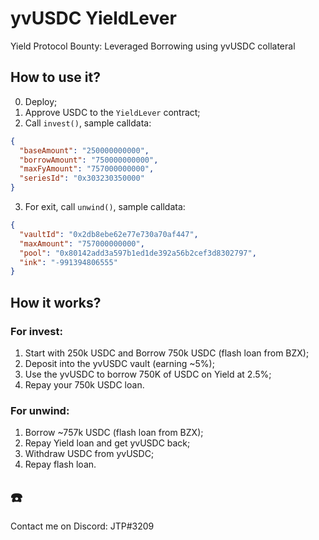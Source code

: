 # yvUSDC YieldLever

Yield Protocol Bounty: Leveraged Borrowing using yvUSDC collateral

## How to use it?

0. Deploy;
1. Approve USDC to the `YieldLever` contract;
2. Call `invest()`, sample calldata:
```json
{
  "baseAmount": "250000000000",
  "borrowAmount": "750000000000",
  "maxFyAmount": "757000000000",
  "seriesId": "0x303230350000"
}
```
3. For exit, call `unwind()`, sample calldata:
```json
{
  "vaultId": "0x2db8ebe62e77e730a70af447",
  "maxAmount": "757000000000",
  "pool": "0x80142add3a597b1ed1de392a56b2cef3d8302797",
  "ink": "-991394806555"
}
```

## How it works?

### For invest:

1. Start with 250k USDC and Borrow 750k USDC (flash loan from BZX);
2. Deposit into the yvUSDC vault (earning ~5%);
3. Use the yvUSDC to borrow 750K of USDC on Yield at 2.5%;
4. Repay your 750k USDC loan.

### For unwind:

1. Borrow ~757k USDC (flash loan from BZX);
2. Repay Yield loan and get yvUSDC back;
3. Withdraw USDC from yvUSDC;
4. Repay flash loan.

## ☎️

Contact me on Discord: JTP#3209

